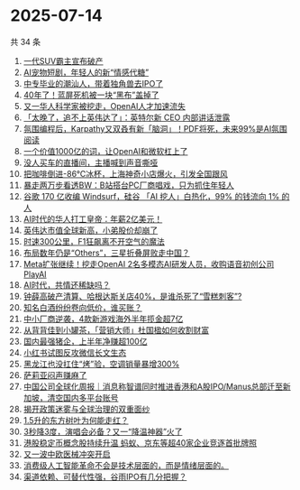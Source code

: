 # 2025-07-14

共 34 条

<!-- BEGIN 36KR -->
<!-- 最后更新时间 2025-07-14 04:09:29 +0800 -->
1. [一代SUV霸主宣布破产](https://36kr.com/p/3375673387178240)
1. [AI宠物短剧，年轻人的新“情感代糖”](https://36kr.com/p/3375818264746246)
1. [中专毕业的潮汕人，带着独角兽去IPO了](https://36kr.com/p/3375455881714185)
1. [40年了！蓝屏死机被一块“黑布”盖掉了](https://36kr.com/p/3376071394433284)
1. [又一华人科学家被挖走，OpenAI人才加速流失](https://36kr.com/p/3375818235304198)
1. [「太晚了，追不上英伟达了」：英特尔新 CEO 内部讲话泄露](https://36kr.com/p/3375532626974984)
1. [氛围编程后，Karpathy又双叒有新「脑洞」！PDF将死，未来99%是AI氛围阅读](https://36kr.com/p/3375692137880068)
1. [一个价值1000亿的词，让OpenAI和微软杠上了](https://36kr.com/p/3377064127257094)
1. [没人买车的直播间，主播喊到声音嘶哑](https://36kr.com/p/3376678128589319)
1. [把咖啡倒进-86℃冰杯，上海神奇小店爆火，引发全国跟风](https://36kr.com/p/3376713527417093)
1. [暴走两万步看透BW：B站搭台PC厂商唱戏，只为抓住年轻人](https://36kr.com/p/3375729400830086)
1. [谷歌 170 亿收编 Windsurf，硅谷 「AI 挖人」白热化，99% 的钱流向 1% 的人](https://36kr.com/p/3376805990324489)
1. [AI时代的华人打工皇帝：年薪2亿美元！](https://36kr.com/p/3376021068913153)
1. [英伟达市值全球新高，小弟股价却崩了](https://36kr.com/p/3375728643938569)
1. [时速300公里，F1狂飙离不开空气的魔法](https://36kr.com/p/3375922048621062)
1. [布局数年仍是“Others”，三星折叠屏败走中国？](https://36kr.com/p/3376883911301383)
1. [Meta扩张继续！挖走OpenAI 2名多模态AI研发人员，收购语音初创公司PlayAI](https://36kr.com/p/3375500569385479)
1. [AI时代，共情还稀缺吗？](https://36kr.com/p/3375483786582532)
1. [钟薛高破产清算、哈根达斯关店40%，是谁杀死了“雪糕刺客”?](https://36kr.com/p/3376605797734530)
1. [知名白酒纷纷卷向低价，谁买账？](https://36kr.com/p/3376688835647746)
1. [中小厂商逆袭，4款新游戏海外半年揽金超7亿](https://36kr.com/p/3375676591806722)
1. [从背背佳到小罐茶，「营销大师」杜国楹如何收割财富](https://36kr.com/p/3376718659787145)
1. [国内最强猪企，上半年净赚超100亿](https://36kr.com/p/3376751239993729)
1. [小红书试图反攻微信长文生态](https://36kr.com/p/3375521235819008)
1. [黑龙江也没扛住“烤”验，空调销量暴增300%](https://36kr.com/p/3375676559317256)
1. [萨莉亚闷声赚麻了](https://36kr.com/p/3375653601925253)
1. [中国公司全球化周报｜消息称智谱同时推进香港和A股IPO/Manus总部迁至新加坡，清空国内多平台账号](https://36kr.com/p/3375341775460612)
1. [揭开政策迷雾与全球治理的双重面纱](https://36kr.com/p/3374143748020742)
1. [1.5升的东方树叶为何能走红？](https://36kr.com/p/3375462835182081)
1. [3秒降3度，演唱会必备？又一“降温神器”火了](https://36kr.com/p/3376713558825481)
1. [港股稳定币概念股持续升温  蚂蚁、京东等超40家企业竞逐首批牌照](https://36kr.com/p/3375586689227010)
1. [又一波中欧医械冲突开启](https://36kr.com/p/3376630699039234)
1. [消费级人工智能革命不会是技术层面的，而是情绪层面的。](https://36kr.com/p/3325046317000967)
1. [渠道依赖、可替代性强，谷雨IPO有几分把握？](https://36kr.com/p/3375538490890758)
<!-- END 36KR -->